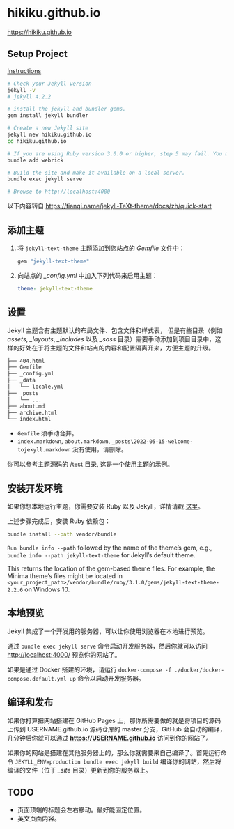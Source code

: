 # hikiku.github.io

<https://hikiku.github.io>

## Setup Project

[Instructions](https://jekyllrb.com/docs/#instructions)

```bash
# Check your Jekyll version
jekyll -v
# jekyll 4.2.2

# install the jekyll and bundler gems.
gem install jekyll bundler

# Create a new Jekyll site
jekyll new hikiku.github.io
cd hikiku.github.io

# If you are using Ruby version 3.0.0 or higher, step 5 may fail. You may fix it by adding webrick to your dependencies:
bundle add webrick

# Build the site and make it available on a local server.
bundle exec jekyll serve

# Browse to http://localhost:4000
```

以下内容转自 <https://tianqi.name/jekyll-TeXt-theme/docs/zh/quick-start>

## 添加主题

1. 将 `jekyll-text-theme` 主题添加到您站点的 *Gemfile* 文件中：

   ```ruby
   gem "jekyll-text-theme"
   ```

2. 向站点的 *_config.yml* 中加入下列代码来启用主题：

   ```yaml
   theme: jekyll-text-theme
   ```

## 设置

Jekyll 主题含有主题默认的布局文件、包含文件和样式表， 但是有些目录（例如*assets*, *_layouts*, *_includes* 以及 *_sass* 目录）需要手动添加到项目目录中，这样的好处在于将主题的文件和站点的内容和配置隔离开来，方便主题的升级。

```bash
├── 404.html
├── Gemfile
├── _config.yml
├── _data
│   └── locale.yml
├── _posts
│   └── ...
├── about.md
├── archive.html
└── index.html
```

- `Gemfile` 须手动合并。
- `index.markdown`, `about.markdown`, `_posts\2022-05-15-welcome-tojekyll.markdown` 没有使用，请删除。


你可以参考主题源码的 [/test 目录](https://github.com/kitian616/jekyll-TeXt-theme/tree/master/test), 这是一个使用主题的示例。

## 安装开发环境

如果你想本地运行主题，你需要安装 Ruby 以及 Jekyll，详情请戳 [这里](https://jekyllrb.com/docs/installation/)。

上述步骤完成后，安装 Ruby 依赖包：

```bash
bundle install --path vendor/bundle
```

`Run bundle info --path` followed by the name of the theme’s gem, e.g., `bundle info --path jekyll-text-theme` for Jekyll’s default theme.

This returns the location of the gem-based theme files. For example, the Minima theme’s files might be located in `<your_project_path>/vendor/bundle/ruby/3.1.0/gems/jekyll-text-theme-2.2.6` on Windows 10.


## 本地预览

Jekyll 集成了一个开发用的服务器，可以让你使用浏览器在本地进行预览。

通过 `bundle exec jekyll serve` 命令启动开发服务器，然后你就可以访问 [http://localhost:4000/](http://localhost:4000/) 预览你的网站了。

如果是通过 Docker 搭建的环境，请运行 `docker-compose -f ./docker/docker-compose.default.yml up` 命令以启动开发服务器。

## 编译和发布

如果你打算把网站搭建在 GitHub Pages 上，那你所需要做的就是将项目的源码上传到 USERNAME.github.io 源码仓库的 master 分支，GitHub 会自动的编译，几分钟后你就可以通过 **https://USERNAME.github.io** 访问到你的网站了。

如果你的网站是搭建在其他服务器上的，那么你就需要来自己编译了。首先运行命令 `JEKYLL_ENV=production bundle exec jekyll build` 编译你的网站，然后将编译的文件（位于 *_site* 目录）更新到你的服务器上。


## TODO

* 页面顶端的标题会左右移动。最好能固定位置。
* 英文页面内容。